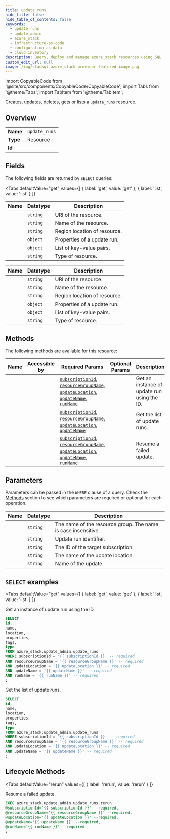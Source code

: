 ```yaml
--- 
title: update_runs
hide_title: false
hide_table_of_contents: false
keywords:
  - update_runs
  - update_admin
  - azure_stack
  - infrastructure-as-code
  - configuration-as-data
  - cloud inventory
description: Query, deploy and manage azure_stack resources using SQL
custom_edit_url: null
image: /img/stackql-azure_stack-provider-featured-image.png
---
```


import CopyableCode from '@site/src/components/CopyableCode/CopyableCode';
import Tabs from '@theme/Tabs';
import TabItem from '@theme/TabItem';

Creates, updates, deletes, gets or lists a <code>update_runs</code> resource.

## Overview
<table><tbody>
<tr><td><b>Name</b></td><td><code>update_runs</code></td></tr>
<tr><td><b>Type</b></td><td>Resource</td></tr>
<tr><td><b>Id</b></td><td><CopyableCode code="azure_stack.update_admin.update_runs" /></td></tr>
</tbody></table>

## Fields

The following fields are returned by `SELECT` queries:

<Tabs
    defaultValue="get"
    values={[
        { label: 'get', value: 'get' },
        { label: 'list', value: 'list' }
    ]}
>
<TabItem value="get">

<table>
<thead>
    <tr>
    <th>Name</th>
    <th>Datatype</th>
    <th>Description</th>
    </tr>
</thead>
<tbody>
<tr>
    <td><CopyableCode code="id" /></td>
    <td><code>string</code></td>
    <td>URI of the resource.</td>
</tr>
<tr>
    <td><CopyableCode code="name" /></td>
    <td><code>string</code></td>
    <td>Name of the resource.</td>
</tr>
<tr>
    <td><CopyableCode code="location" /></td>
    <td><code>string</code></td>
    <td>Region location of resource.</td>
</tr>
<tr>
    <td><CopyableCode code="properties" /></td>
    <td><code>object</code></td>
    <td>Properties of a update run.</td>
</tr>
<tr>
    <td><CopyableCode code="tags" /></td>
    <td><code>object</code></td>
    <td>List of key-value pairs.</td>
</tr>
<tr>
    <td><CopyableCode code="type" /></td>
    <td><code>string</code></td>
    <td>Type of resource.</td>
</tr>
</tbody>
</table>
</TabItem>
<TabItem value="list">

<table>
<thead>
    <tr>
    <th>Name</th>
    <th>Datatype</th>
    <th>Description</th>
    </tr>
</thead>
<tbody>
<tr>
    <td><CopyableCode code="id" /></td>
    <td><code>string</code></td>
    <td>URI of the resource.</td>
</tr>
<tr>
    <td><CopyableCode code="name" /></td>
    <td><code>string</code></td>
    <td>Name of the resource.</td>
</tr>
<tr>
    <td><CopyableCode code="location" /></td>
    <td><code>string</code></td>
    <td>Region location of resource.</td>
</tr>
<tr>
    <td><CopyableCode code="properties" /></td>
    <td><code>object</code></td>
    <td>Properties of a update run.</td>
</tr>
<tr>
    <td><CopyableCode code="tags" /></td>
    <td><code>object</code></td>
    <td>List of key-value pairs.</td>
</tr>
<tr>
    <td><CopyableCode code="type" /></td>
    <td><code>string</code></td>
    <td>Type of resource.</td>
</tr>
</tbody>
</table>
</TabItem>
</Tabs>

## Methods

The following methods are available for this resource:

<table>
<thead>
    <tr>
    <th>Name</th>
    <th>Accessible by</th>
    <th>Required Params</th>
    <th>Optional Params</th>
    <th>Description</th>
    </tr>
</thead>
<tbody>
<tr>
    <td><a href="#get"><CopyableCode code="get" /></a></td>
    <td><CopyableCode code="select" /></td>
    <td><a href="#parameter-subscriptionId"><code>subscriptionId</code></a>, <a href="#parameter-resourceGroupName"><code>resourceGroupName</code></a>, <a href="#parameter-updateLocation"><code>updateLocation</code></a>, <a href="#parameter-updateName"><code>updateName</code></a>, <a href="#parameter-runName"><code>runName</code></a></td>
    <td></td>
    <td>Get an instance of update run using the ID.</td>
</tr>
<tr>
    <td><a href="#list"><CopyableCode code="list" /></a></td>
    <td><CopyableCode code="select" /></td>
    <td><a href="#parameter-subscriptionId"><code>subscriptionId</code></a>, <a href="#parameter-resourceGroupName"><code>resourceGroupName</code></a>, <a href="#parameter-updateLocation"><code>updateLocation</code></a>, <a href="#parameter-updateName"><code>updateName</code></a></td>
    <td></td>
    <td>Get the list of update runs.</td>
</tr>
<tr>
    <td><a href="#rerun"><CopyableCode code="rerun" /></a></td>
    <td><CopyableCode code="exec" /></td>
    <td><a href="#parameter-subscriptionId"><code>subscriptionId</code></a>, <a href="#parameter-resourceGroupName"><code>resourceGroupName</code></a>, <a href="#parameter-updateLocation"><code>updateLocation</code></a>, <a href="#parameter-updateName"><code>updateName</code></a>, <a href="#parameter-runName"><code>runName</code></a></td>
    <td></td>
    <td>Resume a failed update.</td>
</tr>
</tbody>
</table>

## Parameters

Parameters can be passed in the `WHERE` clause of a query. Check the [Methods](#methods) section to see which parameters are required or optional for each operation.

<table>
<thead>
    <tr>
    <th>Name</th>
    <th>Datatype</th>
    <th>Description</th>
    </tr>
</thead>
<tbody>
<tr id="parameter-resourceGroupName">
    <td><CopyableCode code="resourceGroupName" /></td>
    <td><code>string</code></td>
    <td>The name of the resource group. The name is case insensitive.</td>
</tr>
<tr id="parameter-runName">
    <td><CopyableCode code="runName" /></td>
    <td><code>string</code></td>
    <td>Update run identifier.</td>
</tr>
<tr id="parameter-subscriptionId">
    <td><CopyableCode code="subscriptionId" /></td>
    <td><code>string</code></td>
    <td>The ID of the target subscription.</td>
</tr>
<tr id="parameter-updateLocation">
    <td><CopyableCode code="updateLocation" /></td>
    <td><code>string</code></td>
    <td>The name of the update location.</td>
</tr>
<tr id="parameter-updateName">
    <td><CopyableCode code="updateName" /></td>
    <td><code>string</code></td>
    <td>Name of the update.</td>
</tr>
</tbody>
</table>

## `SELECT` examples

<Tabs
    defaultValue="get"
    values={[
        { label: 'get', value: 'get' },
        { label: 'list', value: 'list' }
    ]}
>
<TabItem value="get">

Get an instance of update run using the ID.

```sql
SELECT
id,
name,
location,
properties,
tags,
type
FROM azure_stack.update_admin.update_runs
WHERE subscriptionId = '{{ subscriptionId }}' -- required
AND resourceGroupName = '{{ resourceGroupName }}' -- required
AND updateLocation = '{{ updateLocation }}' -- required
AND updateName = '{{ updateName }}' -- required
AND runName = '{{ runName }}' -- required
;
```
</TabItem>
<TabItem value="list">

Get the list of update runs.

```sql
SELECT
id,
name,
location,
properties,
tags,
type
FROM azure_stack.update_admin.update_runs
WHERE subscriptionId = '{{ subscriptionId }}' -- required
AND resourceGroupName = '{{ resourceGroupName }}' -- required
AND updateLocation = '{{ updateLocation }}' -- required
AND updateName = '{{ updateName }}' -- required
;
```
</TabItem>
</Tabs>


## Lifecycle Methods

<Tabs
    defaultValue="rerun"
    values={[
        { label: 'rerun', value: 'rerun' }
    ]}
>
<TabItem value="rerun">

Resume a failed update.

```sql
EXEC azure_stack.update_admin.update_runs.rerun 
@subscriptionId='{{ subscriptionId }}' --required, 
@resourceGroupName='{{ resourceGroupName }}' --required, 
@updateLocation='{{ updateLocation }}' --required, 
@updateName='{{ updateName }}' --required, 
@runName='{{ runName }}' --required
;
```
</TabItem>
</Tabs>
